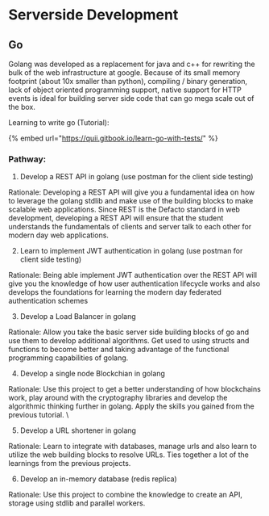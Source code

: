 # Serverside Development

## Go

Golang was developed as a replacement for java and c++ for rewriting the bulk of the web infrastructure at google. Because of its small memory footprint (about 10x smaller than python), compiling / binary generation, lack of object oriented programming support, native support for HTTP events is ideal for building server side code that can go mega scale out of the box.

Learning to write go (Tutorial):

{% embed url="https://quii.gitbook.io/learn-go-with-tests/" %}

### Pathway:

1. Develop a REST API in golang (use postman for the client side testing)

Rationale: Developing a REST API will give you a fundamental idea on how to leverage the golang stdlib and make use of the building blocks to make scalable web applications. Since REST is the Defacto standard in web development, developing a REST API will ensure that the student understands the fundamentals of clients and server talk to each other for modern day web applications.

2. Learn to implement JWT authentication in golang (use postman for client side testing)

Rationale: Being able implement JWT authentication over the REST API will give you the knowledge of how user authentication lifecycle works and also develops the foundations for learning the modern day federated authentication schemes

3. Develop a Load Balancer in golang

Rationale: Allow you take the basic server side building blocks of go and use them to develop additional algorithms. Get used to using structs and functions to become better and taking advantage of the functional programming capabilities of golang.

4. Develop a single node Blockchian in golang

Rationale: Use this project to get a better understanding of how blockchains work, play around with the cryptography libraries and develop the algorithmic thinking further in golang. Apply the skills you gained from the previous tutorial. \\

5. Develop a URL shortener in golang

Rationale: Learn to integrate with databases, manage urls and also learn to utilize the web building blocks to resolve URLs. Ties together a lot of the learnings from the previous projects.

6. Develop an in-memory database (redis replica)

Rationale: Use this project to combine the knowledge to create an API, storage using stdlib and parallel workers.
